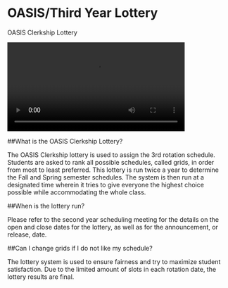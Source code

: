 # OASIS/Third Year Lottery

OASIS Clerkship Lottery

  <video width="80%" controls="controls">
<source src="https://arizona.box.com/shared/static/ekj0r09vplw5qat6gslmxelcdbn9qwd5.mp4" type="video/mp4">
</video>


##What is the OASIS Clerkship Lottery?

The OASIS Clerkship lottery is used to assign the 3rd rotation schedule. Students are asked to rank all possible schedules, called grids, in order from most to least preferred. This lottery is run twice a year to determine the Fall and Spring semester schedules. The system is then run at a designated time wherein it tries to give everyone the highest choice possible while accommodating the whole class. 

##When is the lottery run?

Please refer to the second year scheduling meeting for the details on the open and close dates for the lottery, as well as for the announcement, or release, date. 

##Can I change grids if I do not like my schedule? 

The lottery system is used to ensure fairness and try to maximize student satisfaction. Due to the limited amount of slots in each rotation date, the lottery results are final. 